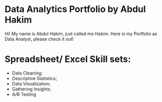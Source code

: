 # Data Analytics Portfolio by Abdul Hakim
Hi! My name is Abdul Hakim, just called me Hakim. Here is my Portfolio as Data Analyst, please check it out!

# Spreadsheet/ Excel Skill sets:
* Data Cleaning;
* Descriptive Statistics;
* Data Visualization;
* Gathering Insights;
* A/B Testing
